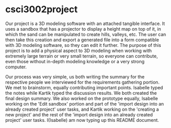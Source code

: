 # csci3002project
Our project is a 3D modeling software with an attached tangible interface. It uses a sandbox that has a projector to display a height map on top of it, in which the sand can be manipulated to create hills, valleys, etc. The user can then take this creation and export a generated file into a form compatible with 3D modeling software, so they can edit it further. The purpose of this project is to add a physical aspect to 3D modeling when working with extremely large terrain or very small terrain, so everyone can contribute, even those without in-depth modeling knowledge or a very strong computer. 

Our process was very simple, us both writing the summary for the respective people we interviewed for the requirements gathering portion. We met to brainstorm, equally contributing important points. Isabelle typed the notes while Kartik typed the discussion results. We both created the final design summary. We also worked on the prototype equally, Isabelle working on the 'Edit sandbox' portion and part of the 'import design into an already created project' user tasks, and Kartik working on the 'creating a new project' and the rest of the 'import design into an already created project' user tasks. I(Isabelle) am now typing up this README document.
